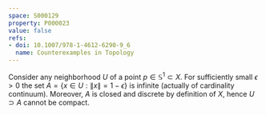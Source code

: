 ```yaml
---
space: S000129
property: P000023
value: false
refs:
- doi: 10.1007/978-1-4612-6290-9_6
  name: Counterexamples in Topology
---
```


Consider any neighborhood $U$ of a point $p\in\mathbb S^1\subset X$. For sufficiently small $\epsilon>0$
the set $A=\{x\in U: \|x\|=1-\epsilon\}$ is infinite (actually of cardinality continuum).
Moreover, $A$ is closed and discrete by definition of $X$, hence $U\supset A$ cannot be compact.
